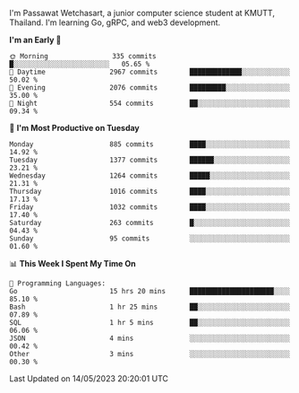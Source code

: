 
I'm Passawat Wetchasart, a junior computer science student at KMUTT, Thailand. I'm learning Go, gRPC, and web3 development.



<!--START_SECTION:waka-->
**I'm an Early 🐤** 

```text
🌞 Morning                335 commits         █░░░░░░░░░░░░░░░░░░░░░░░░   05.65 % 
🌆 Daytime                2967 commits        █████████████░░░░░░░░░░░░   50.02 % 
🌃 Evening                2076 commits        █████████░░░░░░░░░░░░░░░░   35.00 % 
🌙 Night                  554 commits         ██░░░░░░░░░░░░░░░░░░░░░░░   09.34 % 
```
📅 **I'm Most Productive on Tuesday** 

```text
Monday                   885 commits         ████░░░░░░░░░░░░░░░░░░░░░   14.92 % 
Tuesday                  1377 commits        ██████░░░░░░░░░░░░░░░░░░░   23.21 % 
Wednesday                1264 commits        █████░░░░░░░░░░░░░░░░░░░░   21.31 % 
Thursday                 1016 commits        ████░░░░░░░░░░░░░░░░░░░░░   17.13 % 
Friday                   1032 commits        ████░░░░░░░░░░░░░░░░░░░░░   17.40 % 
Saturday                 263 commits         █░░░░░░░░░░░░░░░░░░░░░░░░   04.43 % 
Sunday                   95 commits          ░░░░░░░░░░░░░░░░░░░░░░░░░   01.60 % 
```


📊 **This Week I Spent My Time On** 

```text
💬 Programming Languages: 
Go                       15 hrs 20 mins      █████████████████████░░░░   85.10 % 
Bash                     1 hr 25 mins        ██░░░░░░░░░░░░░░░░░░░░░░░   07.89 % 
SQL                      1 hr 5 mins         ██░░░░░░░░░░░░░░░░░░░░░░░   06.06 % 
JSON                     4 mins              ░░░░░░░░░░░░░░░░░░░░░░░░░   00.42 % 
Other                    3 mins              ░░░░░░░░░░░░░░░░░░░░░░░░░   00.30 % 
```


 Last Updated on 14/05/2023 20:20:01 UTC
<!--END_SECTION:waka-->

<!--
**markpassawat/markpassawat** is a ✨ _special_ ✨ repository because its `README.md` (this file) appears on your GitHub profile.

Here are some ideas to get you started:

- 🔭 I’m currently working on ...
- 🌱 I’m currently learning ...
- 👯 I’m looking to collaborate on ...
- 🤔 I’m looking for help with ...
- 💬 Ask me about ...
- 📫 How to reach me: ...
- 😄 Pronouns: He/Him
- ⚡ Fun fact: ...
-->
